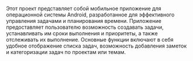 Этот проект представляет собой мобильное приложение для операционной системы Android, разработанное для эффективного управления задачами и планирования времени. Приложение предоставляет пользователю возможность создавать задачи, устанавливать им сроки выполнения и приоритеты, а также отслеживать их выполнение. Основные функции включают в себя удобное отображение списка задач, возможность добавления заметок и категоризации задач по проектам или темам.
